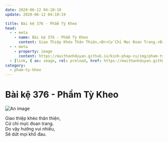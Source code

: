 ```yaml
---
date: 2020-06-12 04:10:19
update: 2020-06-12 04:10:19

title: Bài kệ 376 - Phẩm Tỳ Kheo
head:
  - - meta
    - name: Bài kệ 376 - Phẩm Tỳ Kheo
      content: Giao Thiệp Khéo Thân Thiện,<Br>Cử Chỉ Mực Đoan Trang.<Br>Do Vậy Hưởng Vui Nhiều,<Br>Sẽ Dứt Mọi Khổ Đau.<Br>
  - - meta
    - property: image
      content: https://maithanhduyan.github.io/kinh-phap-cu/img/pham-ty-kheo/pham-ty-kheo-376.jpg
  - [link, { as: image, rel: preload, href: https://maithanhduyan.github.io/kinh-phap-cu/img/pham-ty-kheo/pham-ty-kheo-376.jpg }]
category:
  - pham-ty-kheo
---
```


# Bài kệ 376 - Phẩm Tỳ Kheo

![An image](/img/pham-ty-kheo/pham-ty-kheo-376.jpg)

Giao thiệp khéo thân thiện,<br>Cử chỉ mực đoan trang.<br>Do vậy hưởng vui nhiều,<br>Sẽ dứt mọi khổ đau.<br>
